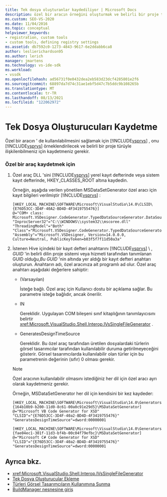 ```yaml
---
title: Tek dosya oluşturanlar kaydediliyor | Microsoft Docs
description: özel bir aracın örneğini oluşturmak ve belirli bir proje türüyle ilişkilendirmek için Visual Studio nasıl kaydedeceğinizi öğrenin.
ms.custom: SEO-VS-2020
ms.date: 11/04/2016
ms.topic: conceptual
helpviewer_keywords:
- registration, custom tools
- custom tools, defining registry settings
ms.assetid: db7592c0-1273-4843-9617-6e2ddabb6ca8
author: leslierichardson95
ms.author: lerich
manager: jmartens
ms.technology: vs-ide-sdk
ms.workload:
- vssdk
ms.openlocfilehash: ad56731f0e0432dea2eb583d23dcf4285801e2f6
ms.sourcegitcommit: 68897da7d74c31ae1ebf5d47c7b5ddc9b108265b
ms.translationtype: MT
ms.contentlocale: tr-TR
ms.lasthandoff: 08/13/2021
ms.locfileid: "122062972"
---
```

# <a name="registering-single-file-generators"></a>Tek Dosya Oluşturucuları Kaydetme
Özel bir aracın ' de kullanılabilmesini sağlamak için [!INCLUDE[vsprvs](../../code-quality/includes/vsprvs_md.md)] , onu [!INCLUDE[vsprvs](../../code-quality/includes/vsprvs_md.md)] örneklendirilecek ve belirli bir proje türüyle ilişkilenbilmeniz için kaydetmeniz gerekir.

### <a name="to-register-a-custom-tool"></a>Özel bir araç kaydetmek için

1. Özel araç DLL 'sini [!INCLUDE[vsprvs](../../code-quality/includes/vsprvs_md.md)] yerel kayıt defterinde veya sistem kayıt defterinde, HKEY_CLASSES_ROOT altına kaydedin.

    Örneğin, aşağıda verilen yönetilen MSDataSetGenerator özel aracı için kayıt bilgileri verilmiştir [!INCLUDE[vsprvs](../../code-quality/includes/vsprvs_md.md)] :

   ```
   [HKEY_LOCAL_MACHINE\SOFTWARE\Microsoft\VisualStudio\14.0\CLSID\{E76D53CC-3D4F-40A2-BD4D-4F3419755476}]
   @="COM+ class: Microsoft.VSDesigner.CodeGenerator.TypedDataSourceGenerator.DataSourceGeneratorWrapper"
   "InprocServer32"="C:\\WINDOWS\\system32\\mscoree.dll"
   "ThreadingModel"="Both"
   "Class"="Microsoft.VSDesigner.CodeGenerator.TypedDataSourceGenerator.DataSourceGeneratorWrapper"
   "Assembly"="Microsoft.VSDesigner, Version=14.0.0.0, Culture=Neutral, PublicKeyToken=b03f5f7f11d50a3a"
   ```

2. İstenen Hive içindeki bir kayıt defteri anahtarını [!INCLUDE[vsprvs](../../code-quality/includes/vsprvs_md.md)] \\ , *GUID* 'in belirli dilin proje sistemi veya hizmeti tarafından tanımlanan GUID olduğu,*Bu GUID* 'nin altında yer aldığı bir kayıt defteri anahtarı oluşturun. Anahtarın adı, özel aracınıza ait programlı ad olur. Özel araç anahtarı aşağıdaki değerlere sahiptir:

   - (Varsayılan)

        İsteğe bağlı. Özel araç için Kullanıcı dostu bir açıklama sağlar. Bu parametre isteğe bağlıdır, ancak önerilir.

   - IN

        Gereklidir. Uygulayan COM bileşeni sınıf kitaplığının tanımlayıcısını belirtir <xref:Microsoft.VisualStudio.Shell.Interop.IVsSingleFileGenerator> .

   - GeneratesDesignTimeSource

        Gereklidir. Bu özel araç tarafından üretilen dosyalardaki türlerin görsel tasarımcılar tarafından kullanılabilir duruma getirilmeyeceğini gösterir. Görsel tasarımcılarda kullanılabilir olan türler için bu parametrenin değerinin (sıfır) 0 olması gerekir.

   > [!NOTE]
   > Özel aracının kullanılabilir olmasını istediğiniz her dil için özel aracı ayrı olarak kaydetmeniz gerekir.

    Örneğin, MSDataSetGenerator her dil için kendisini bir kez kaydeder:

   ```
   [HKEY_LOCAL_MACHINE\SOFTWARE\Microsoft\VisualStudio\14.0\Generators\{164b10b9-b200-11d0-8c61-00a0c91e29d5}\MSDataSetGenerator]
   @="Microsoft VB Code Generator for XSD"
   "CLSID"="{E76D53CC-3D4F-40a2-BD4D-4F3419755476}"
   "GeneratesDesignTimeSource"=dword:00000001

   [HKEY_LOCAL_MACHINE\SOFTWARE\Microsoft\VisualStudio\14.0\Generators\{fae04ec1-301f-11d3-bf4b-00c04f79efbc}\MSDataSetGenerator]
   @="Microsoft C# Code Generator for XSD"
   "CLSID"="{E76D53CC-3D4F-40a2-BD4D-4F3419755476}"
   "GeneratesDesignTimeSource"=dword:00000001
   ```

## <a name="see-also"></a>Ayrıca bkz.
- <xref:Microsoft.VisualStudio.Shell.Interop.IVsSingleFileGenerator>
- [Tek Dosya Oluşturucular Ekleme](../../extensibility/internals/implementing-single-file-generators.md)
- [Türleri Görsel Tasarımcıların Kullanımına Sunma](../../extensibility/internals/exposing-types-to-visual-designers.md)
- [BuildManager nesnesine giriş](/previous-versions/8f9kffa8(v=vs.140))